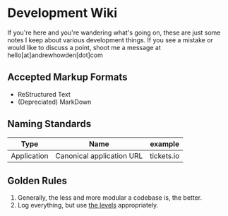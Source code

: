 # Development Wiki
If you're here and you're wandering what's going on, these are just some notes I keep about various development things. If you see a mistake or would like to discuss a point, shoot me a message at hello[at]andrewhowden[dot]com

## Accepted Markup Formats
- ReStructured Text
- (Depreciated) MarkDown

## Naming Standards
| Type        | Name                      | example    |
|:-----------:|:-------------------------:|:----------:|
| Application | Canonical application URL | tickets.io |

## Golden Rules
1. Generally, the less and more modular a codebase is, the better.
2. Log everything, but use [the levels](http://tools.ietf.org/html/rfc5424) appropriately.
